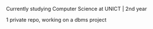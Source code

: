 Currently studying Computer Science at UNICT | 2nd year

1 private repo, working on a dbms project

<!---
Alox367/Alox367 is a ✨ special ✨ repository because its `README.md` (this file) appears on your GitHub profile.
You can click the Preview link to take a look at your changes.
--->

